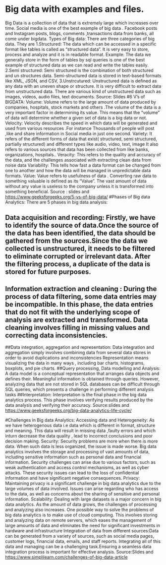 # Big data with examples and files.
Big Data is a collection of data that is extremely large which increases over time.
Social media is one of the best example of big data . Facebook posts and Instagram posts, blogs, comments ,transactions data from banks, all come under bigdata.
Types of Big data:
There are three categories of big data. They are 
1.Structured:
The data which can be accessed in a specific format like tables is called as “structured data”. It is very easy to store, process and analyze and it is in readable format.
Example: The data we generally store in the form of tables by sql queries is one of the best example of structured data as we can read and write the tables easily.
2.Semi structured:
Semi structured is the combination of both structured and un structures data. Semi-structured data is stored in text-based formats like XML, JSON, and CSV,
3.Unstrcutured:
Unstructured data is defined as any data with an uneven shape or structure. It is very difficult to extract data from unstructured data. There are various kind of unstructured data such as images, videos, audio files, text documents.
Source: Slides
#6 V’s of BIGDATA:
Volume:
Volume refers to the large amount of data produced by companies, hospitals, stock markets  and others .The volume of the data is a very important factor in determining its value. This means that the “volume” of data will determine whether a given set of data is a big data or not.
Velocity:
Velocity describes the speed in which data will be generated and used from various resources .For instance Thousands of people will post ,like and share information in Social media in just one second.
Variety:
It refers of the different forms of data that exist( structured, semi structured, partially structured) and different types like audio, video, text, image  It also refers to various sources that data has been collected from like banks, organizations, hospitals..
Veracity:
This refers to the quality and accuracy of the data, and the challenges associated with extracting clean data from noise data
Variability:
This tells how fast a data format can be changed from one to another and how the data will be managed in unpredictable data formats.
Value:
Value refers to usefulness of data . Converting raw data to something valuable is defined as its “Value”. The vast amount of data without any value is useless to the company unless it is transformed into something beneficial.
Source : slides and https://www.geeksforgeeks.org/5-vs-of-big-data/
#Phases of Big data Analytics:
There are 5 phases in big data analysis:
## Data acquisition and recording: Firstly, we have to identify the source of data.Once the source of the data has been identified, the data should be gathered from the sources.Since the data  we collected is unstructured, it needs to be filtered to eliminate corrupted or irrelevant data. After the filtering process, a duplicate of the data is stored for future purposes.
## Information extraction and cleaning : During the process of data filtering, some data entries may be incompatible. In this phase, the data entries that do not fit  with the underlying scope of analysis are extracted and transformed. Data cleaning involves filling in missing values and correcting data inconsistencies.
##Data integration, aggregation and representation: Data integration and aggregation simply involves combining data from several data stores in order to  avoid duplications and inconsistencies  Representation means visualizing   the data in many ways  , including bar charts, histograms, boxplots, and pie charts.
##Query processing, Data modelling and Analysis: A data model is a conceptual representation that arranges data objects and defines their. Meaningful information is obtained through queries. However, analyzing data that are not stored in SQL databases can be difficult through SQL queries, which presents a challenge in performing different analysis tasks
##Interpretation: Interpretation is the final phase in the big data analytics process. This phase involves verifying results produced by the data analysis and verifying their accuracy.
Source:slides and https://www.geeksforgeeks.org/big-data-analytics-life-cycle/

#Challenges in  Big data Analytics:
Accessing data and Heterogeneity:
As we have heterogenous data i.e data which is different in format, structure and meaning. This data will result in missing data ,faulty errors and which inturn decrease the data quality , lead to incorrect  conclusions and poor decision making.
Security:
Security problems are more  when there is more data. When such data is less organized, the issue is made worse. Big data analytics involves the storage and processing of vast amounts of data, including sensitive information such as personal data and financial information. Security challenges can arise due to various factors, such as weak authentication and access control mechanisms, as well as cyber attacks. These security issues can lead to the loss of confidential information and have significant negative consequences.
Privacy:
Maintaining privacy is a significant challenge in big data analytics due to the large volumes of data involved. Issues can arise regarding who has access to the data, as well as concerns about the sharing of sensitive and personal information.
Scalability:
Dealing with large datasets is a major concern in big data analytics. As the amount of data grows, the challenges of processing and analyzing also increases. One possible way to solve the problems of big data analytics is to make use of cloud computing. This involves storing and analyzing data on remote servers, which eases the management of large amounts of data and eliminates the need for significant investments in hardware and infrastructure
Integration of data from different sources:Data can be generated from a variety of sources, such as social media pages, customer logs, financial data, emails, and staff reports. Integrating all of this data and managing can be a challenging task.Ensuring a seamless data integration process is important for effective analysis.
Source:Slides and https://www.simplilearn.com/challenges-of-big-data-article





